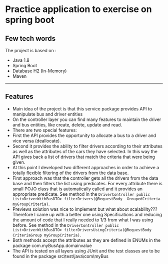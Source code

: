 # Practice application to exercise on spring boot 

## Few tech words

The project is based on :

* Java 1.8
* Spring Boot
* Database H2 (In-Memory)
* Maven

---

## Features

* Main idea of the project is that this service package provides API to manipulate bus and driver entities
* On the controller layer you can find many features to maintain the driver and bus entities, like create, delete, update and read.
* There are two special features: 
* First the API provides the opportunity to allocate a bus to a driver and vice versa (deallocate).
* Second it provides the ability to filter drivers according to their attributes as well as the attributes of the cars they have selected. In this way the API gives back a list of drivers that match the criteria that were being given.
* At this point I developed two different approaches in order to achieve a totally flexible filtering of the drivers from the data base.
* First approach was that the controller gets all the drivers from the data base and then filters the list using predicates. For every attribute there is small POJO class that is automatically called and it provides an appropriate predicate. See method in the ``DriverController public List<DriverWithBusDTO> filterDrivers(@RequestBody  GroupedCriteria myGroupCriteria)``.
* Previews solution was nice to implement but what about scalability??? Therefore I came up with a better one using Specifications and reducing the amount of code that I really needed to 1/3 from what I was using before. See method in the ``DriverController public List<DriverWithBusDTO> filterDriversUsingCriteria(@RequestBody  CriteriaGroup myGroupCriteria)``.
* Both methods accept the attributes as they are defined in ENUMs in the package com.myBusApp.domainvalue
* The API is tested on all layers using JUnit and the test classes are to be found in the package src\test\java\com\myBus
